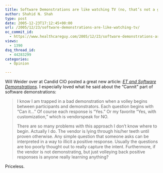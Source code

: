```yaml
---
title: Software Demonstrations are like watching TV (no, that’s not a good thing)
author: Shahid N. Shah
type: post
date: 2005-12-23T17:12:45+00:00
url: /2005/12/23/software-demonstrations-are-like-watching-tv/
oc_commit_id:
  - https://www.healthcareguy.com/2005/12/23/software-demonstrations-are-like-watching-tv/1478768970
views:
  - 1390
dsq_thread_id:
  - 44283299
categories:
  - Opinion

---
```

Will Weider over at Candid CIO posted a great new article: _[ET and Software Demonstrations][1]_. I especially loved what he said about the &#8220;Cannit&#8221; part of software demonstrations:

> I know I am trapped in a bad demonstration when a volley begins between participants and demonstrators. Each question begins with &#8220;Can it&#8230;&#8221; Of course each response is &#8220;Yes.&#8221; Or my favorite &#8220;Yes, with customization,&#8221; which is vendorspeak for NO.
> 
> There are so many problems with this approach I don&#8217;t know where to begin. Actually I do. The vendor is lying through his/her teeth until proven otherwise. Any simple question that someone asks can be interpreted in a way to illicit a positive response. Usually the questions are too poorly thought out to really capture the intent. Furthermore, if the vendor is not demonstrating, but just volleying back positive responses is anyone really learning anything? 

Priceless.

 [1]: http://www.candidcio.com/2005/12/et-and-software-demonstrations.html